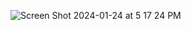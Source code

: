 ![Screen Shot 2024-01-24 at 5 17 24 PM](https://github.com/TheFutureHistory/SiteBuilder_WIP/assets/100734047/7ea89e35-7d76-4865-aa8c-ae99bc997fac)
